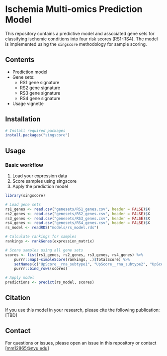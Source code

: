 # Ischemia Multi-omics Prediction Model

This repository contains a predictive model and associated gene sets for classifying ischemic conditions into four risk scores (RS1-RS4). The model is implemented using the `singscore` methodology for sample scoring.

## Contents

- Prediction model
- Gene sets:
    - RS1 gene signature
    - RS2 gene signature
    - RS3 gene signature
    - RS4 gene signature
- Usage vignette

## Installation

```R
# Install required packages
install.packages("singscore")
```

## Usage

### Basic workflow

1. Load your expression data
2. Score samples using singscore
3. Apply the prediction model

```R
library(singscore)

# Load gene sets
rs1_genes <- read.csv("genesets/RS1_genes.csv", header = FALSE)$X
rs2_genes <- read.csv("genesets/RS2_genes.csv", header = FALSE)$X
rs3_genes <- read.csv("genesets/RS3_genes.csv", header = FALSE)$X
rs4_genes <- read.csv("genesets/RS4_genes.csv", header = FALSE)$X
rs_model <- readRDS("models/rs_model.rds")

# Calculate rankings for samples
rankings <- rankGenes(expression_matrix)

# Score samples using all gene sets
scores <- list(rs1_genes, rs2_genes, rs3_genes, rs4_genes) %>%
    purrr::map(~simpleScore(rankings, .)$TotalScore) %>%
    setNames(c("UpScore__rna_subtype1", "UpScore__rna_subtype2", "UpScore__rna_subtype3", "UpScore__rna_subtype4")) %>%
    purrr::bind_rows(scores)

# Apply model
predictions <- predict(rs_model, scores)
```

## Citation

If you use this model in your research, please cite the following publication: [TBD]

## Contact

For questions or issues, please open an issue in this repository or contact [mm12865@nyu.edu]
